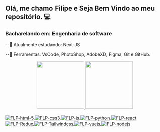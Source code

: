 ## Olá, me chamo Filipe e Seja Bem Vindo ao meu repositório.  💻
### Bacharelando em: Engenharia de software

--🌱 Atualmente estudando: Next-JS

--💼 Ferramentas: VsCode, PhotoShop, AdobeXD, Figma, Git e GitHub.

<div align="center">
  <a href="https://github.com/Filipe-lima082">
  <img height="150em" src="https://github-readme-stats.vercel.app/api?username=Filipe-lima082&show_icons=true&theme=dracula&include_all_commits=true&count_private=true"/>
  <img height="150em" src="https://github-readme-stats.vercel.app/api/top-langs/?username=Filipe-lima082&layout=compact&langs_count=7&theme=dracula"/>
</div>

<div style="display: inline_block"><br>
  
  <img align="center" alt="FLP-html-5" src="https://img.shields.io/badge/HTML5-E34F26?style=for-the-badge&logo=html5&logoColor=white">
  <img align="center" alt="FLP-css3" src="https://img.shields.io/badge/CSS3-1572B6?style=for-the-badge&logo=css3&logoColor=white">
  <img align="center" alt="FLP-js" src="https://img.shields.io/badge/JavaScript-323330?style=for-the-badge&logo=javascript&logoColor=F7DF1E">
  <img align="center" alt="FLP-python" src="https://img.shields.io/badge/Python-FFD43B?style=for-the-badge&logo=python&logoColor=blue">
  <img align="center" alt="FLP-react" src="https://img.shields.io/badge/React-20232A?style=for-the-badge&logo=react&logoColor=61DAFB">
  <img align="center" alt="FLP-Redux" src="https://img.shields.io/badge/Redux-593D88?style=for-the-badge&logo=redux&logoColor=white">
  <img align="center" alt="FLP-Tailwindcss" src="https://img.shields.io/badge/Tailwind_CSS-38B2AC?style=for-the-badge&logo=tailwind-css&logoColor=white">
  <img align="center" alt="FLP-vuejs" src="https://img.shields.io/badge/Vue.js-35495E?style=for-the-badge&logo=vuedotjs&logoColor=4FC08D">
  <img align="center" alt="FLP-nodejs" src="https://img.shields.io/badge/Node.js-339933?style=for-the-badge&logo=nodedotjs&logoColor=white">

  ##
  
<!---
FlpFront/FlpFront is a ✨ special ✨ repository because its `README.md` (this file) appears on your GitHub profile.
You can click the Preview link to take a look at your changes.
--->
